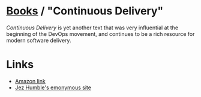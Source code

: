 # [Books](./README.md) / "Continuous Delivery"

_Continuous Delivery_ is yet another text that was very influential at the beginning of the DevOps movement, and continues to be a rich resource for modern software delivery.

# Links
* [Amazon link](https://www.amazon.com/Continuous-Delivery-Deployment-Automation-Addison-Wesley/dp/0321601912)
* [Jez Humble's emonymous site](https://continuousdelivery.com)
